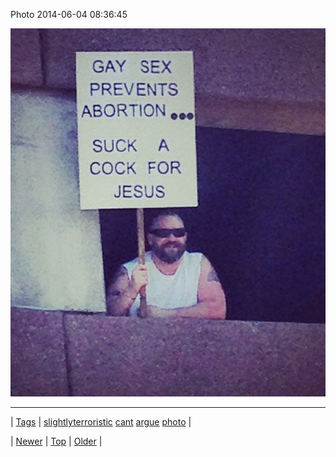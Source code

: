 <!--
title: Photo 2014-06-04 08
date: 2020-06-28T15:27:00.316Z
tags: slightlyterroristic, cant, argue, photo
-->


Photo 2014-06-04 08:36:45

![](87780520106-0.png)

<!--BOTTOM-POST-NAVIGATION-->
---

| [Tags](tags.md) | [slightlyterroristic](tag-slightlyterroristic.md) [cant](tag-cant.md) [argue](tag-argue.md) [photo](tag-photo.md) |

| [Newer](87774167854.md) | [Top](index.md) | [Older](87792760355.md) |